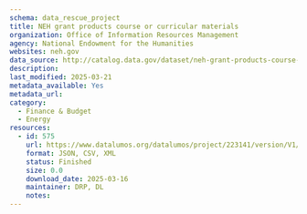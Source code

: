 ```yaml
---
schema: data_rescue_project 
title: NEH grant products course or curricular materials
organization: Office of Information Resources Management
agency: National Endowment for the Humanities
websites: neh.gov
data_source: http://catalog.data.gov/dataset/neh-grant-products-course-or-curricular-materials
description: 
last_modified: 2025-03-21
metadata_available: Yes
metadata_url: 
category:
  - Finance & Budget 
  - Energy 
resources:
  - id: 575
    url: https://www.datalumos.org/datalumos/project/223141/version/V1/view
    format: JSON, CSV, XML
    status: Finished
    size: 0.0
    download_date: 2025-03-16
    maintainer: DRP, DL
    notes: 
---
```

